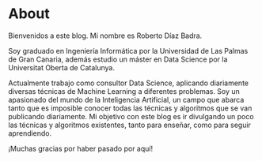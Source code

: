 # About

Bienvenidos a este blog. Mi nombre es Roberto Díaz Badra.

Soy graduado en Ingeniería Informática por la Universidad de Las Palmas de Gran Canaria, además estudio un máster en Data Science por la Universitat Oberta de Catalunya.

Actualmente trabajo como consultor Data Science, aplicando diariamente diversas técnicas de Machine Learning a diferentes problemas. Soy un apasionado del mundo de la Inteligencia Artificial, un campo que abarca tanto que es imposible conocer todas las técnicas y algoritmos que se van publicando diariamente. Mi objetivo con este blog es ir divulgando un poco las técnicas y algoritmos existentes, tanto para enseñar, como para seguir aprendiendo. 

¡Muchas gracias por haber pasado por aquí!



